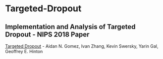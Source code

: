 # Targeted-Dropout

## Implementation and Analysis of Targeted Dropout - NIPS 2018 Paper

[Targeted Dropout](https://openreview.net/pdf?id=HkghWScuoQ) - Aidan N. Gomez, Ivan Zhang, Kevin Swersky, Yarin Gal, Geoffrey E. Hinton
